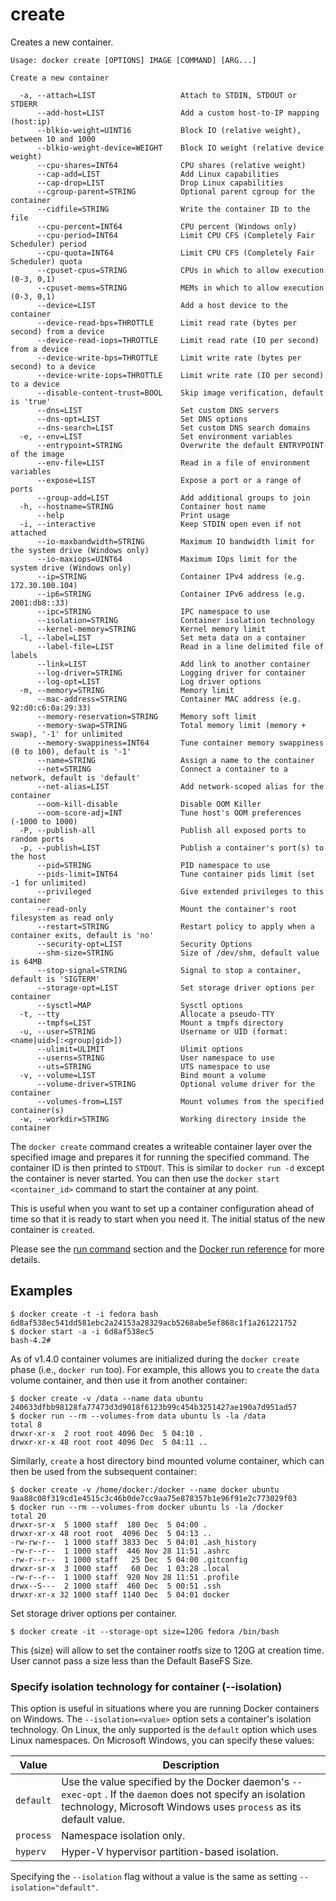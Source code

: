 <!--[metadata]>
+++
title = "create"
description = "The create command description and usage"
keywords = ["docker, create, container"]
[menu.main]
parent = "smn_cli"
+++
<![end-metadata]-->

# create

Creates a new container.

    Usage: docker create [OPTIONS] IMAGE [COMMAND] [ARG...]

    Create a new container

      -a, --attach=LIST                   Attach to STDIN, STDOUT or STDERR
          --add-host=LIST                 Add a custom host-to-IP mapping (host:ip)
          --blkio-weight=UINT16           Block IO (relative weight), between 10 and 1000
          --blkio-weight-device=WEIGHT    Block IO weight (relative device weight)
          --cpu-shares=INT64              CPU shares (relative weight)
          --cap-add=LIST                  Add Linux capabilities
          --cap-drop=LIST                 Drop Linux capabilities
          --cgroup-parent=STRING          Optional parent cgroup for the container
          --cidfile=STRING                Write the container ID to the file
          --cpu-percent=INT64             CPU percent (Windows only)
          --cpu-period=INT64              Limit CPU CFS (Completely Fair Scheduler) period
          --cpu-quota=INT64               Limit CPU CFS (Completely Fair Scheduler) quota
          --cpuset-cpus=STRING            CPUs in which to allow execution (0-3, 0,1)
          --cpuset-mems=STRING            MEMs in which to allow execution (0-3, 0,1)
          --device=LIST                   Add a host device to the container
          --device-read-bps=THROTTLE      Limit read rate (bytes per second) from a device
          --device-read-iops=THROTTLE     Limit read rate (IO per second) from a device
          --device-write-bps=THROTTLE     Limit write rate (bytes per second) to a device
          --device-write-iops=THROTTLE    Limit write rate (IO per second) to a device
          --disable-content-trust=BOOL    Skip image verification, default is 'true'
          --dns=LIST                      Set custom DNS servers
          --dns-opt=LIST                  Set DNS options
          --dns-search=LIST               Set custom DNS search domains
      -e, --env=LIST                      Set environment variables
          --entrypoint=STRING             Overwrite the default ENTRYPOINT of the image
          --env-file=LIST                 Read in a file of environment variables
          --expose=LIST                   Expose a port or a range of ports
          --group-add=LIST                Add additional groups to join
      -h, --hostname=STRING               Container host name
          --help                          Print usage
      -i, --interactive                   Keep STDIN open even if not attached
          --io-maxbandwidth=STRING        Maximum IO bandwidth limit for the system drive (Windows only)
          --io-maxiops=UINT64             Maximum IOps limit for the system drive (Windows only)
          --ip=STRING                     Container IPv4 address (e.g. 172.30.100.104)
          --ip6=STRING                    Container IPv6 address (e.g. 2001:db8::33)
          --ipc=STRING                    IPC namespace to use
          --isolation=STRING              Container isolation technology
          --kernel-memory=STRING          Kernel memory limit
      -l, --label=LIST                    Set meta data on a container
          --label-file=LIST               Read in a line delimited file of labels
          --link=LIST                     Add link to another container
          --log-driver=STRING             Logging driver for container
          --log-opt=LIST                  Log driver options
      -m, --memory=STRING                 Memory limit
          --mac-address=STRING            Container MAC address (e.g. 92:d0:c6:0a:29:33)
          --memory-reservation=STRING     Memory soft limit
          --memory-swap=STRING            Total memory limit (memory + swap), '-1' for unlimited
          --memory-swappiness=INT64       Tune container memory swappiness (0 to 100), default is '-1'
          --name=STRING                   Assign a name to the container
          --net=STRING                    Connect a container to a network, default is 'default'
          --net-alias=LIST                Add network-scoped alias for the container
          --oom-kill-disable              Disable OOM Killer
          --oom-score-adj=INT             Tune host's OOM preferences (-1000 to 1000)
      -P, --publish-all                   Publish all exposed ports to random ports
      -p, --publish=LIST                  Publish a container's port(s) to the host
          --pid=STRING                    PID namespace to use
          --pids-limit=INT64              Tune container pids limit (set -1 for unlimited)
          --privileged                    Give extended privileges to this container
          --read-only                     Mount the container's root filesystem as read only
          --restart=STRING                Restart policy to apply when a container exits, default is 'no'
          --security-opt=LIST             Security Options
          --shm-size=STRING               Size of /dev/shm, default value is 64MB
          --stop-signal=STRING            Signal to stop a container, default is 'SIGTERM'
          --storage-opt=LIST              Set storage driver options per container
          --sysctl=MAP                    Sysctl options
      -t, --tty                           Allocate a pseudo-TTY
          --tmpfs=LIST                    Mount a tmpfs directory
      -u, --user=STRING                   Username or UID (format: <name|uid>[:<group|gid>])
          --ulimit=ULIMIT                 Ulimit options
          --userns=STRING                 User namespace to use
          --uts=STRING                    UTS namespace to use
      -v, --volume=LIST                   Bind mount a volume
          --volume-driver=STRING          Optional volume driver for the container
          --volumes-from=LIST             Mount volumes from the specified container(s)
      -w, --workdir=STRING                Working directory inside the container

The `docker create` command creates a writeable container layer over the
specified image and prepares it for running the specified command.  The
container ID is then printed to `STDOUT`.  This is similar to `docker run -d`
except the container is never started.  You can then use the
`docker start <container_id>` command to start the container at any point.

This is useful when you want to set up a container configuration ahead of time
so that it is ready to start when you need it. The initial status of the
new container is `created`.

Please see the [run command](run.md) section and the [Docker run reference](../run.md) for more details.

## Examples

    $ docker create -t -i fedora bash
    6d8af538ec541dd581ebc2a24153a28329acb5268abe5ef868c1f1a261221752
    $ docker start -a -i 6d8af538ec5
    bash-4.2#

As of v1.4.0 container volumes are initialized during the `docker create` phase
(i.e., `docker run` too). For example, this allows you to `create` the `data`
volume container, and then use it from another container:

    $ docker create -v /data --name data ubuntu
    240633dfbb98128fa77473d3d9018f6123b99c454b3251427ae190a7d951ad57
    $ docker run --rm --volumes-from data ubuntu ls -la /data
    total 8
    drwxr-xr-x  2 root root 4096 Dec  5 04:10 .
    drwxr-xr-x 48 root root 4096 Dec  5 04:11 ..

Similarly, `create` a host directory bind mounted volume container, which can
then be used from the subsequent container:

    $ docker create -v /home/docker:/docker --name docker ubuntu
    9aa88c08f319cd1e4515c3c46b0de7cc9aa75e878357b1e96f91e2c773029f03
    $ docker run --rm --volumes-from docker ubuntu ls -la /docker
    total 20
    drwxr-sr-x  5 1000 staff  180 Dec  5 04:00 .
    drwxr-xr-x 48 root root  4096 Dec  5 04:13 ..
    -rw-rw-r--  1 1000 staff 3833 Dec  5 04:01 .ash_history
    -rw-r--r--  1 1000 staff  446 Nov 28 11:51 .ashrc
    -rw-r--r--  1 1000 staff   25 Dec  5 04:00 .gitconfig
    drwxr-sr-x  3 1000 staff   60 Dec  1 03:28 .local
    -rw-r--r--  1 1000 staff  920 Nov 28 11:51 .profile
    drwx--S---  2 1000 staff  460 Dec  5 00:51 .ssh
    drwxr-xr-x 32 1000 staff 1140 Dec  5 04:01 docker

Set storage driver options per container.

    $ docker create -it --storage-opt size=120G fedora /bin/bash

This (size) will allow to set the container rootfs size to 120G at creation time.
User cannot pass a size less than the Default BaseFS Size.

### Specify isolation technology for container (--isolation)

This option is useful in situations where you are running Docker containers on
Windows. The `--isolation=<value>` option sets a container's isolation
technology. On Linux, the only supported is the `default` option which uses
Linux namespaces. On Microsoft Windows, you can specify these values:


| Value     | Description                                                                                                                                                   |
|-----------|---------------------------------------------------------------------------------------------------------------------------------------------------------------|
| `default` | Use the value specified by the Docker daemon's `--exec-opt` . If the `daemon` does not specify an isolation technology, Microsoft Windows uses `process` as its default value.  |
| `process` | Namespace isolation only.                                                                                                                                     |
| `hyperv`   | Hyper-V hypervisor partition-based isolation.                                                                                                                  |

Specifying the `--isolation` flag without a value is the same as setting `--isolation="default"`.
